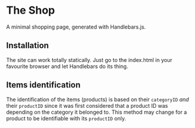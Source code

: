 # The Shop

A minimal shopping page, generated with Handlebars.js.

## Installation

The site can work totally statically. Just go to the index.html in your
favourite browser and let Handlebars do its thing.

## Items identification

The identification of the items (products) is based on their `categoryID` *and*
their `productID` since it was first considered that a product ID was depending
on the category it belonged to. This method may change for a product to be
identifiable with its `productID` only.
